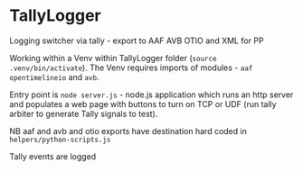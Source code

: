 # TallyLogger
Logging switcher via tally - export to AAF AVB OTIO and XML for PP

Working within a Venv within TallyLogger folder (`source .venv/bin/activate`). The Venv requires imports of modules - `aaf` `opentimelineio` and `avb`.

Entry point is `node server.js` - node.js application which runs an http server and populates a web page with buttons to turn on TCP or UDF (run tally arbiter to generate Tally signals to test).
 
NB aaf and avb and otio exports have destination hard coded in `helpers/python-scripts.js`

Tally events are logged

